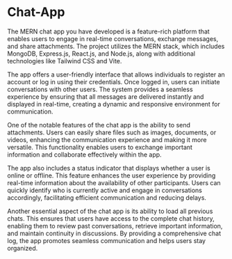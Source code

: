 # Chat-App

The MERN chat app you have developed is a feature-rich platform that enables users to engage in real-time conversations, exchange messages, and share 
attachments. The project utilizes the MERN stack, which includes MongoDB, Express.js, React.js, and Node.js, along with additional technologies 
like Tailwind CSS and Vite.

The app offers a user-friendly interface that allows individuals to register an account or log in using their credentials. Once logged in, 
users can initiate conversations with other users. The system provides a seamless experience by ensuring that all messages are delivered 
instantly and displayed in real-time, creating a dynamic and responsive environment for communication.

One of the notable features of the chat app is the ability to send attachments. Users can easily share files such as images, documents, or videos, 
enhancing the communication experience and making it more versatile. This functionality enables users to exchange important information 
and collaborate effectively within the app.

The app also includes a status indicator that displays whether a user is online or offline. This feature enhances the user experience by 
providing real-time information about the availability of other participants. Users can quickly identify who is currently active and engage in 
conversations accordingly, facilitating efficient communication and reducing delays.

Another essential aspect of the chat app is its ability to load all previous chats. This ensures that users have access to the complete chat 
history, enabling them to review past conversations, retrieve important information, and maintain continuity in discussions. By providing a 
comprehensive chat log, the app promotes seamless communication and helps users stay organized.
